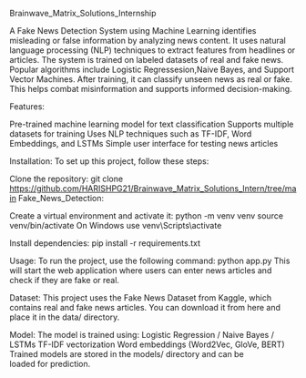 Brainwave_Matrix_Solutions_Internship

A Fake News Detection System using Machine Learning identifies misleading or false information by analyzing news content. It uses natural language processing (NLP) techniques to extract features from headlines or articles. The system is trained on labeled datasets of real and fake news. Popular algorithms include Logistic Regressesion,Naive Bayes, and Support Vector Machines. After training, it can classify unseen news as real or fake. This helps combat misinformation and supports informed decision-making.

Features:

Pre-trained machine learning model for text classification Supports multiple datasets for training Uses NLP techniques such as TF-IDF, Word Embeddings, and LSTMs Simple user interface for testing news articles

Installation:
To set up this project, follow these steps:

Clone the repository:
git clone
https://github.com/HARISHPG21/Brainwave_Matrix_Solutions_Intern/tree/main
Fake_News_Detection:

Create a virtual environment and activate it: python -m venv venv source venv/bin/activate
On Windows use venv\Scripts\activate

Install dependencies:
pip install -r requirements.txt

Usage:
To run the project, use the following command: python app.py This will start the web application where users can enter news articles and check if they are fake or real.

Dataset:
This project uses the Fake News Dataset from Kaggle, which contains real and fake news articles. You can download it from here and place it in the data/ directory.

Model:
The model is trained using: Logistic Regression / Naive Bayes / LSTMs TF-IDF vectorization Word embeddings (Word2Vec, GloVe, BERT) Trained models are stored in the models/ directory and can be loaded for prediction.


